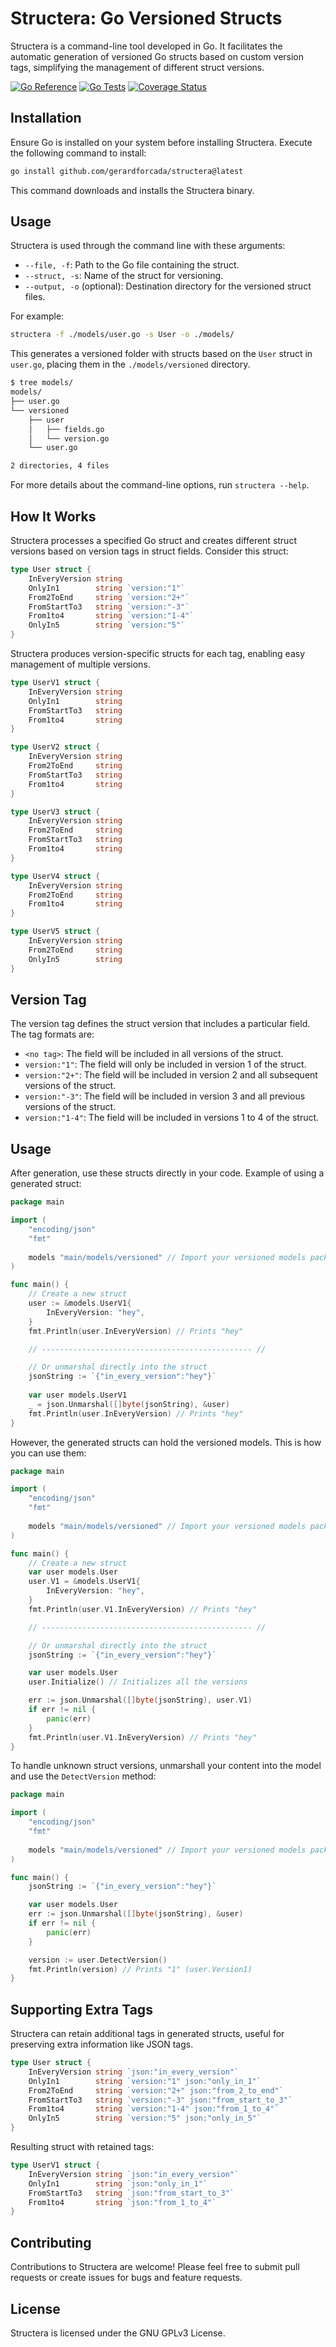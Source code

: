 # Structera: Go Versioned Structs

Structera is a command-line tool developed in Go. It facilitates the automatic generation of versioned Go structs based on custom version tags, simplifying the management of different struct versions.

[![Go Reference](https://pkg.go.dev/badge/github.com/gerardforcada/structera.svg)](https://pkg.go.dev/github.com/gerardforcada/structera)
[![Go Tests](https://github.com/gerardforcada/structera/actions/workflows/test.yml/badge.svg)](https://github.com/gerardforcada/structera/actions/workflows/test.yml)
[![Coverage Status](https://coveralls.io/repos/github/gerardforcada/structera/badge.svg?branch=main)](https://coveralls.io/github/gerardforcada/structera?branch=main)

## Installation

Ensure Go is installed on your system before installing Structera. Execute the following command to install:

```bash
go install github.com/gerardforcada/structera@latest
```

This command downloads and installs the Structera binary.

## Usage

Structera is used through the command line with these arguments:

- `--file, -f`: Path to the Go file containing the struct.
- `--struct, -s`: Name of the struct for versioning.
- `--output, -o` (optional): Destination directory for the versioned struct files.

For example:

```bash
structera -f ./models/user.go -s User -o ./models/
```

This generates a versioned folder with structs based on the `User` struct in `user.go`, placing them in the `./models/versioned` directory.

```bash
$ tree models/
models/
├── user.go
└── versioned
    ├── user
    │   ├── fields.go
    │   └── version.go
    └── user.go

2 directories, 4 files
```

For more details about the command-line options, run `structera --help`.

## How It Works

Structera processes a specified Go struct and creates different struct versions based on version tags in struct fields. Consider this struct:

```go
type User struct {
    InEveryVersion string
    OnlyIn1        string `version:"1"`
    From2ToEnd     string `version:"2+"`
    FromStartTo3   string `version:"-3"`
    From1to4       string `version:"1-4"`
    OnlyIn5        string `version:"5"`
}
```

Structera produces version-specific structs for each tag, enabling easy management of multiple versions.

```go
type UserV1 struct {
    InEveryVersion string
    OnlyIn1        string
    FromStartTo3   string
    From1to4       string
}

type UserV2 struct {
    InEveryVersion string
    From2ToEnd     string
    FromStartTo3   string
    From1to4       string
}

type UserV3 struct {
    InEveryVersion string
    From2ToEnd     string
    FromStartTo3   string
    From1to4       string
}

type UserV4 struct {
    InEveryVersion string
    From2ToEnd     string
    From1to4       string
}

type UserV5 struct {
    InEveryVersion string
    From2ToEnd     string
    OnlyIn5        string
}
```

## Version Tag

The version tag defines the struct version that includes a particular field. The tag formats are:

- `<no tag>`: The field will be included in all versions of the struct.
- `version:"1"`: The field will only be included in version 1 of the struct.
- `version:"2+"`: The field will be included in version 2 and all subsequent versions of the struct.
- `version:"-3"`: The field will be included in version 3 and all previous versions of the struct.
- `version:"1-4"`: The field will be included in versions 1 to 4 of the struct.

## Usage 

After generation, use these structs directly in your code. Example of using a generated struct:

```go
package main

import (
	"encoding/json"
	"fmt"
	
	models "main/models/versioned" // Import your versioned models package
)

func main() {
	// Create a new struct
	user := &models.UserV1{
		InEveryVersion: "hey",
	}
	fmt.Println(user.InEveryVersion) // Prints "hey"

	// ----------------------------------------------- //

	// Or unmarshal directly into the struct
	jsonString := `{"in_every_version":"hey"}`
	
	var user models.UserV1
	_ = json.Unmarshal([]byte(jsonString), &user)
	fmt.Println(user.InEveryVersion) // Prints "hey"
}
```

However, the generated structs can hold the versioned models. This is how you can use them:

```go
package main

import (
	"encoding/json"
	"fmt"
	
	models "main/models/versioned" // Import your versioned models package
)

func main() {
	// Create a new struct
	var user models.User
	user.V1 = &models.UserV1{
		InEveryVersion: "hey",
	}
	fmt.Println(user.V1.InEveryVersion) // Prints "hey"

	// ----------------------------------------------- //

	// Or unmarshal directly into the struct
	jsonString := `{"in_every_version":"hey"}`

	var user models.User
	user.Initialize() // Initializes all the versions

	err := json.Unmarshal([]byte(jsonString), user.V1)
	if err != nil {
		panic(err)
	}
	fmt.Println(user.V1.InEveryVersion) // Prints "hey"
}
```

To handle unknown struct versions, unmarshall your content into the model and use the `DetectVersion` method:

```go
package main

import (
	"encoding/json"
	"fmt"
	
	models "main/models/versioned" // Import your versioned models package
)

func main() {
	jsonString := `{"in_every_version":"hey"}`

	var user models.User
	err := json.Unmarshal([]byte(jsonString), &user)
	if err != nil {
		panic(err)
	}

	version := user.DetectVersion()
	fmt.Println(version) // Prints "1" (user.Version1)
}
```

## Supporting Extra Tags

Structera can retain additional tags in generated structs, useful for preserving extra information like JSON tags.

```go
type User struct {
    InEveryVersion string `json:"in_every_version"`
    OnlyIn1        string `version:"1" json:"only_in_1"`
    From2ToEnd     string `version:"2+" json:"from_2_to_end"`
    FromStartTo3   string `version:"-3" json:"from_start_to_3"`
    From1to4       string `version:"1-4" json:"from_1_to_4"`
    OnlyIn5        string `version:"5" json:"only_in_5"`
}
```

Resulting struct with retained tags:

```go
type UserV1 struct {
    InEveryVersion string `json:"in_every_version"`
    OnlyIn1        string `json:"only_in_1"`
    FromStartTo3   string `json:"from_start_to_3"`
    From1to4       string `json:"from_1_to_4"`
}
```

## Contributing

Contributions to Structera are welcome! Please feel free to submit pull requests or create issues for bugs and feature requests.

## License

Structera is licensed under the GNU GPLv3 License.